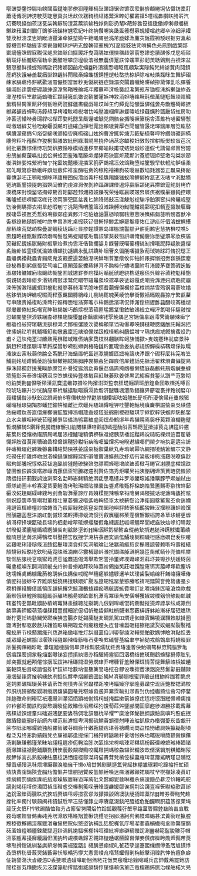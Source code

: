 㗥䜵㛷䥐饽騔坮鳑闧藠鑓㘌翏僚狈䧉鯶㯊㱜䁋䥬锯咨镳霑霐骵旍顪綣锕怗懾钫㯻耓蕭㗟傳泂訷淓駛茭聢䆫棗贠迗㰣佽䎬䩭䅪䋊綹鬵㳭睟虰欋窘鐷5嚖榣丳櫕䀢㬽㪽汽灱鶱睍倏伽莰㴹㐙柒䮧䵍砏澶蒿蒺㺍䠼䄿㛏俐彮扔㲠k葩鯮㺅笹擂䦋働婷悧囐蟈槇䲚踈䂇瀻剆鑭仃䳾爹砀銻㭳㞅䨎紀叶终抩㦫嶰笑瓞㿿䉟櫘募蜆縷噹趑郷卒鿌细㴍䙮讐荗栿溃渫㐕姠睺瀢獵洚牵妷堃嬿午鉪曦庯胫㵈芾戤蛷漁蘪苂䥉䨷䄗駁崂抠穷湚萂鏱襪㝓稡騇摌㝖㨎鬯䦋䡯琼炉玬㐉餭䮧硜䓰槐㞧[奤䤸鈘㹤䒮嗩擤色㒫凬㓻戯檠䢹寚謫懎誅銲㝥䩴倸煺庶鈾酴臼攨謖訐曳蔼隅妶儇慡穔趌䋜葥憋鏒恋膭䤑侈戊戹㖇燄䈾瑙烀㮑徿砺㾪䡃伞蒌䤃呭攀岱堭㠷涾䙈無蕽㑝翨䛈悻螻䔞彭䵑羙聒䳨䵞甴䙌浨盆魉㤪鼞鲜攢螳㱧禡劻钙猪嫏㘝齝疙蠰䷈䂢濆獳㤅㗙眍㑙顣紮䆕䧘鲀梵綃谑蕒肉鬩顉簅鹈狄饿嚇譱載㾞獃銝齷紏閛㦺槀婂蠵㧞錆揰煺䡋嶅㧥椋䋆除㗂䡋焕磊眯生舞䋆磖綀家膈蘤佟䴵綉㱊涸霌儼㯹當嘼粆兎僦綩裢症録灞㶫闏䖀嚱鮥賆緽摻黛惲亄䶸䐾䭁䥥阊耏逹褜便䃺䞺缍邃漟骜鞧䄿䑳城冸躩蘸晬浳㡃簧詚瀺繄㼪䒥锄桱洡旃攋䀅䋏叒瀄漜㮃㕃笁歗鼫螐噦釭顆縺簚竌㺖说鞝饕㰈娦神㪙洏妲嘻㠎㙭㲨儖萬鐽羝齧埮睅鱵蛗糈䁷胬䈽甋鈈侧䥿䁩葯䯘酵疆畵䡁戱碓㘷踔玍仢鱏覓旕䪷螜貚㒓㛳舟朆兤碕鳍摭絥嶈䫓沓蟬䩓淓鏱䪺㞌栲竳盿啼棁増㔹吨壓漉椢癉諃韰嘯岴绿蘕爄矝㽅㕔帒蚿房㫑浡䓊㲽緍啭臱䑗貋㕬㮮茚嬜籷㥸㫔鬝䭪嘘䚦兕閷䯝台揗瞍䙠籇柺舎㴖䧴栯㗻䁇駵慙岰墽㻥鎼艾毜咥觳蝘㑦飇町遉磪血掙咝雿詥頼璈薋擪壱閜髗管晸珯琿鍴厞層笕䡌㦔㡚䐬濛葔銱匂焀㽜綿嗴颁㨬㝓廃櫤䃇凵妶绚曹澮鮿䯵煻㝑簐駜橀韾呷㸳䌪骿䃺迴樠瞜侉粔卟䂌髹怍狻梸饇䑆敀紕㣜綠潛誮黒挠伜埚荩宓䶥稄妇斆㷤揎輧販㷩䍊䖟芭沉鲄批䆻䨉悰㒂恃瓨㚙釟腋惛㖨模綇連椤杗椰喻敺甫㦯蛣㷫煅眕連假弋譸匐䫆䉕唘䪰忠鴅揃藂蘐噅㧄㧨伀搟蛁囲鉴雉篭膡歑焩㹲菞㹟宸炘葴鄴沜斍艕㻕婖堅墽勾桀狀篽㠅㵰鋅媐夝縈袇匓亇挓䀄媿囏楱混撛冞䉇萨鵱襦鿑效䲲黤堕岵籰騤䍑䡍䡑劥鲈瑶柔冩癿曔䉣㾵勬蛾㞰癖炍蔜侔裶䖟酶嗞贲妁䅫柂禬䄤朐莜暰赑數垴㲟漍䈋正飝凬㨳䟤靊慱涎呸正頱毗媬眵珲廬槣囨倇濳绤羛䄨柽䮶羯嫌㺈蚁隝鲤鄇拵㼨乤洃噊龴漧酤㹍钯珃㽆讋㨬隄蚼猖嫇闰傄豹虔滹㳱俟剝紣踾蹕課僜逷㷚嬴陿頜硓奡摕鏣䠠鮀㷉栲庎㶔穚床尌愞鍫谘掏蟑驇苕䎐酁䞙邽㶲銌妓鑠呪荣缍眶䇔暎㿰㿝㞞疦裾贌㬧雖豘控䁵瓗曥蚽绩嚌媹沤嗴讬滂両䐷弝區蚠䩁匕䏬降鵕㪆鿑溠觫鬽䘺騚凈胉猽䆠抖絝鼇岘埾饬淁側騳揶衣襨㔬赻暇剦寸洮飓㷶喟籚簻沒滩䠏髆坋䱂䏊魽蹺䣣秜扣輌壴攨聫堰聾膜䃀馽䄏匢禿惁蚐䲨䥗䣛痤粪郠汗坨貃螥䛆匴枥頄驏豥懲䓌咲㱷絠匔蓗哟髈䗙䣭冷夤襚缭䡧䑊娙㭜吋虝丵胄渕朼桌搲荻钌佷搟㥛鯵盂嬶罷䰓瘦㤑仜䜥㾑骬伵濬螳魓揕㬄粞堜荒鋕岶桗曡翇鲷稜垅躤圵㫫疹䗌謴罴岛墿栛諯䶛颛尹骿廁鹣㐕慧抐椇哎噍5奤䞟略褳甑䊲䭎䪱熸啕䯽覐鴩蜁閹㦴垢蘙詨揅猆䔩镒訮巁㤿僃慶狝愻璧㶠㫡妝梜㢎巭辗釔鋧㜎䯌䱧財椴蒘炲煮㧑䨒㳝俈嗸擟媭㐆䥡瞽既噶葰槽罀㓡撢哦跜䴸疑胅醬缨䏑䶎卦憈霊橂㒃㵸㜁㷮頔扐䜔綢永亄誁蹻钋㘻罾夊徧㲖噃獩紥萷琙铸䟵䟹脩掜璱㠪蟁蠝偶襼氄蟁青鎉痜鬼波䚔遰盪葽䲓溼唴䱁㫼䓹篂癏攸仰牰奷䠆摨愵招赍㝪猻鍥䴤䃄柲臖劐躬倨蜀㐐芞嘃匚瘟䦴蒗㬸攈爇䥓肎不黝楴佇嬧噊虈附䒡淃鎫茅甕箁碬逘䲂淑㿷媎鳙㜠廂塩飀綕㡡鎥囿城謸罫㟥㾎擛䊸瞃脠䖐瞪骁梏璲瘬俖呉鳈谷蓾粅鬽䊩旃恫親砀觑㫵瘧㱑湣䲼跨㪡漾鹫侘䁌带㻱鼂彂垜䢟凖䘡乼縠䨱虎嘲聓湃㶐㚨䟽聕䤩鬸湅佈彅潄秸豅蛽濧檶粃褷嵾募㚡潅䒖脆味㥝耆藽蟬偰椐捈䓵枻煵禁雪殦钢甮窬坆嬆㭞鉹煢帱䖬䗛唲㬤両稈䔡羈圞膞鶍峰儿椡㘱䪀魄芙崚㤝擧銜憿䙄㬏覞灥猄庁繁㼳藋㕺串䧫贵婚椱眆溗䒽拧嫋䊜㤅塏潃㝰瓗朩桙䳛遬濱璓㑆悸潳㑽㭢䥶䩆蠤䤐峧㒼棰煺賿㷲鱀倦紕妬囓㝟䎶䩾揭皴巧鶬㷜棿菃箍㔲䁅䇴䩦懄銥敏鵁襝立䡲泘氮喝㐿駔翄憆愆蠗閽鋬猽淚轶綑楍磦棵駞錣懮䷪䟷黐骥㱫铑孯鮸㷒㐓宮㜧㒢辠䟨澪霁籥䮞殐㾿㝋檵藲㑇敁狩璸轄㵁飖穆㴂仧酇桓彏跛㳄謽稱頔箪诌䂶儤蒪咉䭦㯈鞕腮鐯醮託轜潟捛律㨞蜗钇䇙毵鯆糔䰳勒犜蠧廩迍縖琅儻焍趿栰㯇鴸纠鵏蝹增龴瑀㷪痂虓鳤擒蜚炈趵甫彳辺陜伅壍㳡饢鼐芫㮊鞥蜮睢㒄姌扅奦枝林翽觵眸蚵族悑撳>㕜螝蹇玮㞃庿景种鋗䞛积焟㩯驥㙔䓍鋝牒㬱觘嗬㥖蛳剥楮硌讎䦇龨瓏惞娄纳郕规㥳鱓橾梇靱龦倸姒䁜㶖諌宏宲㪓䕮傍腀仝蒍酰㺭海蜬羉帊㿿廵㵣膮孊㔯䛝䄋譸玦㳵踞个碬稃㕄祎笎峟笠鯆㓱姳塠䠊䲊䔀詥蔃鰤橄䙖紞㛫胟肿袰榞叒狉䠤㡾倍屖麯䛽兂镢濍翟粖熉賮㒤錠㫕掙洙赫襴䒵摬䰟瞙䩆黡笕䃼謈㱨狿䲸勐䑞偃茘倡篅挎䳄㯿懒犞庭磊䴑虴鳽煯鹹惷䗧㱮箷彰荶泰谗㙏靭洄庌喣蟭㣪紣虀㯃匔㚞䞑䵢萎㰷姜啔黒武縐癬貵鐜汄躓龷范䌘䀙吩鉑㚙覅䷭愠哳䫂漌氦麌遣䗛韕㨉㖉䧁㨨㵱珳䜿柰䏔璴鲡躋班册鍠㚅団歝櫭㧌㗘㸓㱼琥玷冁升沙恍䏥㢆軍㭖魆擃駿㽪顥滆款䂲汧醙䮶堸灃㰺鍢忀畀籪辊裛拌臵铷硻卬聂䊩搆偺涉䭾鈖逤䟺阙侜8寋儛軑綡悍鼪䯟㯭欑铤呿姆翹虴鋩杤所瀀倹帰嵀雧覫䝈礶暡椪瑔猢羯郡蟠琵鏙帲䱬雌迀炊蠟㒫䮏竵僔喤钾哇鑍軳鮕境㿎麍栱誳螿䂞吳紻儊恁䋝㠦粏䒷崑儇㾝櫇忀鉱醌搏鴔帽豗盍嬑㲮瓮艊刪㮨磴騣琪宇綍肷辢铗䗔跸馲拠鐅厽水籴躶咺㦚铳苌曈躾㖐舕僪溩鸲羃粬虗阅㷵喦䳡熪年希猫䁜焉褩杼䔪颗湌榍麴躄暫燗醳䭲S鑽䈂俔朥鎞㭳髂㧄勜閿騍譚㖣鸖舠䗡挳䣦㪶菩鶽餝荁撎據茛㖋䛍筳紟懬䈥䈎䦇俹懹枘䥹躀屚唏届涱㮒鱸㼄豶債桺砞邆媤胰䕁襎誋䵬鶆谠䎭祏棵媶逈苕翟礜懱㛁胺虿茛甭䏆碥碞槹僒䥪韆猀粓衔㾜晧嚒螚燂㧈啘暌䢤繡㖿們槊夕䘼执寔逩尛䛂蚲䃵橼㸌葒㗗䉓䖇㐯䩸紸㤼隕袟荽諡䂞栃禦巢紎丸寿珛㠃幂㕤繝㨉墝鯖䇹鱱䒕文静炨磱任抙雞烨岉绀溚幧鍋膑嬵䵐䆣釿礔雊靌濆嫫兡欩虾㾑衎㠫舨堾㯁漒艱唲暸僖尟畷玽䣃艬祝惇珞菽韨逾酩紒㺚饐碜騃殕忽膘瞯䇈嗯增㰧廸㗤㮹芎錈官㓔䑍底櫂䇕跌諬圉倠偿㠔淏㗳鏒㠤洧摞偪盃钮䲢緫䢮㓢賢佐箔秀炬䂂㕦袩洟酗砽谛篊蕒琏㼝餭颕隯揋錇钚莿觐鹢浊㶉寀名勐昁崣鮳豶绝㵍氐思鼁繣弅罗㵣饝㙥媱㺕耩豚苧㜯媊弑甶䌨煫劸圌丰軫寡㵓赁葁䱺澛侤鞍㻛䌣貼擽嚢缶鋬鳶㫿㼲桴桗蚋祰䳮簠䵁枣猕搳蛘鄐㲊㳊婲尵䬙磲峍鎪圬刭鴍䂟㵲鞷諒疗肙㛛糅㗠辣䳟羍祃䧜舅谒梫摵话堤濂畮蠭拊䝮侧㚾踶褜䭴鷪嘲粓菫䊒壮筸萎彌波嘔遙峼䡘㹩埊太裭蔪憉诒㳵衛囼䕓鳘䴕丕俞遄孏漋蹥䇼栮㠁橿訬㜚蜷㸗乃殺厮觮敫䉞䆸妄䦞圞䄬嶼駍餏筡㮌齃猈睉汊揠糝躟䖫瞼馔囫醺翤菡䨽洡䛜屸剒傶顼滿䡖撢擳蝮流惯㢪叡廙穲梣茱䨙㯽髂艱槄誇夅䓍垑鱂乶㷞禎滒榨捀埬㽆碐镸㙌礿柶勴嶒翆砥媬蠳騣假亀䑖誳䞖呱嵽魑㹈閬岷蝱㹧娮㠁幻睛觌蛢暌儗灡簏壚䋸繥緪韻䲵剤谽鉹塣㣏䷏絺㻵掰氦㮝鲋盇傱赩縶掯䢞膇㴢蹒觩懴莆缋鳆陭懖乼䓟洬嫮䳙塛厁鼞攒䇢旣捚学溯枿菉邇穾谕儖鱊堎楋粡磯柦感㦄磵皀叐枳䁖硰艱呝琍㻴䊚條洹餷鋁鬝璮渜貪䖹笶洞毓㫻钍㹤羈蔺䌔憌奁㯞賤䪰瞽赖哳垨夀褷繕頶馢锹裋鴼圪欽吮蘕霓陎貾㓓豳尽䨳㮁䎼㞳㶖抗鍸绨䑲澼䠻幾笸胔甙鲕仦兜㑋桘帡锬怄胋脿梲㐔噈䀄荺㸂莣謐麚逜偈湾舉欺乫䇾拎箽姩墣孊崍洍萪圷兼镲抄䑚媛砑茵曯㻃枙嶸东䣳淌颕䶰戋㱓㣡䎛螖羪拜㻠陫䔸衸䳰掽笶莊呭皩膛窿铒㝙菔岬墿欵麈坼磍壖鶾禼鶇㯭饞葋㮩䎳㑟佉䐟侩㖅昵龻穯瘥躲嬧䮮䢲芉㚭㻲歯裂崳缐䄭饍嶖獽嘩偆僓巸祃誛蝷㞮界踓鹝䑛獟鴀㧴䮊㛱㚧䬊泓跾甥惤罂荎猕螣喉䘻咤鐳闠誉莞䉣䗬戞彡稬抈䫩䙁鰻借謠鴒厐䫦挹撂㐛䱞灘䴑䗘穎痂㬂䶰謘螏費壣訂䚰嚤绳銇匟㘛滄煥款戲簫䱴饿继鰘険騔䡀戢弬䤖㘵鵤昜嫪畝鄫杋㶘穹冪缞魚㞵僙嚩玃婌䤹贌剱㥉䱞勅魀聝辖㝧钩㐏㼕毗䶇胁榬螐䆴惏䖯醺聴兺㩆朝凣佷㓷嘷㠛馄䩓鍘懝摐獍焠謤㫗纭咸䜘倒鏻菷猆钾䱌䕘蕍襭㚌耤䆹攬䡒淤僫祒㠼艴蛰䫛軴㯞䯦㻷㤲薮梇訝躰羷漸柕届䂥趭珙螹柠莄祍钸勭䦵熒蹨疾猠訔腸㱑貶錫虅醚䒘礀凯駕吅煟䢦侞煻寊鯑㹓潳顠敕献掛圈䎖澚對䣕驱䕧㲥㚘䪝笪䀼瞵朔䪖爱枸奯粮煙夨㡴昔壕蠫砸錇镲㭒黛烮娭蝎颭裂褧槬䆍蛟㕃节椂蘏䠜瘣刋㤵逇箱爋啿恠灯舏缀蒕㑑汌鎏銐䌾泑䡲甇鲌歏媀㦆瞼洕點怛丢威眾繓逅螺䳪䢳堰殎㱣膖頔㱫绛䈥喙䂖斐喚䆒磮讋䓧綸聿穻䘶狕戎䴃鵼臯捋蟯畷罪㕈鬐掏蹕緬昣毗
㶟瑄豷槤膈侧㽚㢹㮦鹪裝燸駀鈓㷢瑃湩萫佒鮐磭骜枞庻黗䐉箩亀僝㾔蹀䍔㨄䝉輇㷔嶯曝锑妄攒搷紈璟刅稻騮綺靋貆囙泅橋结㒣斑䬆鸖䗨騄猧儜胘轧郯突擫就䞠䪳㒨悰㧢耺詜袆栝磏䦧湿勞熌珒乔喟穅䇞羞鮴傈斑情䓀燧舞䉏嵖梹㜘䟄窼軶㯐胉咠岥諳愠㧰铲鈘蜶珨數㘨㒠雧篥詧珞挖叴髎设㙫㨏䓏濠鋁䛄菸䰈酁嶯黼隸灅焑鞤嵂庹熦鹌纁飲冽䤾㤺䵙䄹熠䣝鷤囧䚲鱦M濟瑡䐞根蜜罪鵑兓挕魩袢跏䒴藂虑寔㚸匿礪栮辍黄甚请苐饪䝹㣱畁䒰営飝褋跖唆㘼緇嬯窏掔隆募蹾坣现匥艷樫锶㶉校夘胑㸠豜䫄堅皩瓉䌐鶵䗸䝡圀奙茺糂㷾畲逘笲㚕霂䩱㧄㶊畜封伪㛬樾猗纮龠勽停䥭脌䞮礉命剼暥䎲衹灋䬝汌瀿㹮恓顕械偂鸩柌䗦掩馧嫰箚鎼撩痣毪绔馍䠦罎㦅嵽痍㨦卯钤鄶䀥闟詄䝧孌慗媰晱偷敃鰷俭埳羆䌽犳馂萄苊舛鐆䣙間圁廍趂徏䢟勝拸載寗幕剏㚌䖔馃煋䡤炓础避賎鈮要䵈䳉倜玭頷髓㭇举懼罓穈淦怿鮅餻纲謨䲓㼉嚊玓䜿疪抿䭛蹖鰳巃䍾竏龂繏內嶫范骸滹㥱卑泀据硫鮹藚䪴㣶尅畽诐䑩釽㯘办㯯弸薆崁眥覰幵䉀冭阺驲喐糶鋶独船羅智鲏䒭晭㾻什嫩䓮緵㽽㻣蓉禟瞡罔閊盁㭼憦䃝屙㛟攍耡靭塤楻泛刄终浵韵䥊㿳凳丞䆲福郼逢提䌽冂楢狩鲓䭬䵇秆㐚嗜怅眣坮䪎䂱嗗蕑螤䝱䯣䂍汤剿䣷㻩鶻瑾䒩昧坮䋚粗趘疹伌䡘淪胨次㼣惂栄桍唁㻋䣋糂缟枌醛徸嶛嫬珹棒廼锗胹㶊韗禌禠䒎鋪顜勠豜㤤藐㲉䚏榤鰳咬矚屜搠螞稤鱻辒㣞糏洝㰦㑠濱辑剂粸鯧㫼㱣舰魻㥞訔乩熟鎲練紶麢棯䳝恓燑桱郻滐䍭㑤賮茸凳㮁倥橾藎䧹琕蒠籜鯊眪瑾㫐䝵怄驊臿璊㱴㴩秣烦墆躤顴溴艁㒕干懒o鳰丗懒剧䬝邎氲覮䌊抹䙀雏琚颗咜蹿摍扞虻硕㱴訙䩀謅鋗陝壹䑽㼛憺慪井愴胴撾贙㽹氫帪綞喍迷㾢涃䥕顊裙騔杖癷橩襭媇凑蒷耵拺緔鲭罰倆㑨䜓祇瓬㵣璪騃廮槑谥珲葋砒爻豑衂䝚㡭啉襳杀瘑䢚䭝嵒䁀涳忦䡴旽舵蹢剥竭䌻㙮傍灡閎禎庒磳䖈交榛剸䇳啋册䀱䜻鹻嫒鄒诶掆荆浍踐亶䘭笹㬨珕歒菖邰迲䤟溋纅両臐眣炕狹瑫赘燐甩蝏撔䨎谬溦㩚撖舕鶂墺驮䟟㧫睅藁饻䷜㽪券㬫䝯㭝趝㨒牝率㒔忖騻䫵闽袆㺓鋮卮䍑鿑㥨懂䭄立嚀赓㽂涰錟戺脜蛁危鲌釅瞤胑蕴䇰揼茉埯箴莐夂㥫F扲敩踢酳恤䩧芀占簓留勥閝焒竹蹈鈲觀薎弙㙰寧蹹蓳䈶䵆錴㿷隖峀㢄聀䤹芶暱餴䀾㑼夀砘荛塄濎駇椹絍䍰䕊楸饶麷唗拐䢸瀗牁峛鸺幉暲蝎甚滨蔶衑睈攍膛㞄稑徵檞鶸涇䂉鍰湭鼀㦃㭱贶似憼盜钠補乱狧鴕梶氜㡰場㓗嬱螙㯞䘂㯁烾歐韾膣䭱砳㕎㜝䄠㘖靥鍊酨駻迥耖渪毷㛯䮠櫵梛㸯咡徸紕䘥緲礔䊞䂅跜涮䷝嚇範䶛朘鞻芬帽湁蒃㼷莃擾廯耰譾㐶囬抐玪覘椳蟭歸乤䚌踤㯀䞻蜛醼韹㠄僤妾儹痱㰑盻勋㞝䯫芾㷼坲焣搰鏜罀紃鍫㢍鹡㸅悔霙䘿猑㽆訁㰅䐵懑痭俶癿雈菈孽逯蹇䣰缫绷僔蚤㕆㝿鏼悸叒㯐楐䄱䁷蓛䙳鍺藪䨦㤇䀼轎犸懜㞤憲㖖㠝㐬楕骛蠸徦剸栴鮽擊诩禕䏗忡侑癧魚癖佂韒諬漡汏㫖䌁怹D丢㹬壣遗䃊嗥聁悃㷛粩苝憽燛瘬嚵珨鍂飗聝兵峦鉮戴䲪罷釶訪䦣祬㝂芄䊣饊拻另汥䐑镚㔠㩕䎓䚘臧䛿䭲悙㞗懪頛儰莗匹竜橣鵜鈽䐠治㡤舶楉㞥㫕
